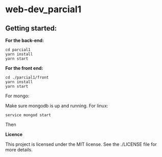 # web-dev_parcial1

## Getting started:

**For the back-end:**

```
cd parcial1
yarn install
yarn start
```

**For the front end:**

```
cd ./parcial1/front
yarn install
yarn start
```

For mongo: 

Make sure mongodb is up and running. For linux:
```
service mongod start
```
Then 

**Licence**

This project is licensed under the MIT license. See the ./LICENSE file for more details. 

